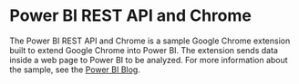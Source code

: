 Power BI REST API and Chrome
===
The Power BI REST API and Chrome is a sample Google Chrome extension built to extend Google Chrome into Power BI. The extension sends data inside a web page to Power BI to be analyzed. For more information about the sample, see the [Power BI Blog](http://blogs.msdn.com/b/powerbidev/).
